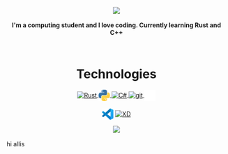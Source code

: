 <p align="center">
 <img src="https://cdn.discordapp.com/attachments/947092663914623016/1019573304262131792/banner_top_2.png">
</p>


<p align="center">
<b>I'm a computing student and I love coding. Currently learning Rust and C++</b>
</p>

<br>

<h1 align="center">Technologies</h1>
<p align="center">
<a href="https://www.rust-lang.org/" target="_blank"> <img align="center" alt="Rust" width="26px" src="https://upload.wikimedia.org/wikipedia/commons/thumb/d/d5/Rust_programming_language_black_logo.svg/1024px-Rust_programming_language_black_logo.svg.png"/> </a>
<a href="https://www.python.org" target="_blank"> <img align="center" alt="Python" width="26px" src="https://github.com/Aakarsh-B/trying-repos/blob/master/python-5.svg?raw=true"/> </a>
<a href="https://www.w3schools.com/cpp/" target="_blank"> <img align="center" alt="C#" width="26px" src="https://seeklogo.com/images/C/c-sharp-c-logo-02F17714BA-seeklogo.com.png"/> </a>
<a href="https://git-scm.com/" target="_blank"> <img align="center" alt="git" width="26px" src="https://www.vectorlogo.zone/logos/git-scm/git-scm-icon.svg"/> </a>
<img align="center" alt="GitHub" width="26px" src="https://github.com/Aakarsh-B/trying-repos/blob/master/github.svg" />
<br />
<br />

<img align="center" alt="Visual Studio Code" width="26px" src="https://raw.githubusercontent.com/github/explore/80688e429a7d4ef2fca1e82350fe8e3517d3494d/topics/visual-studio-code/visual-studio-code.png" />
<a href="https://www.adobe.com/products/xd.html" target="_blank"> <img align="center" alt="XD" width="26px" src="https://upload.wikimedia.org/wikipedia/commons/thumb/9/9f/Vimlogo.svg/2044px-Vimlogo.svg.png"/> </a> 
</p>

<p align="center">
 <img src="https://cdn.discordapp.com/attachments/947092663914623016/1019575614996492338/banner_buttom.png">
</p>

hi allis
